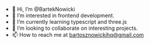 - 👋 Hi, I’m @BartekNowicki
- 👀 I’m interested in frontend development.
- 🌱 I’m currently learning typescript and three.js
- 💞️ I’m looking to collaborate on interesting projects.
- 📫 How to reach me at bartosznowickihq@gmail.com

<!---
BartekNowicki/BartekNowicki is a ✨ special ✨ repository because its `README.md` (this file) appears on your GitHub profile.
You can click the Preview link to take a look at your changes.
--->
